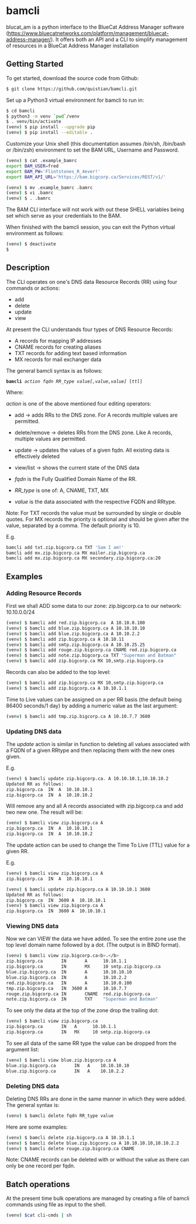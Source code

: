 # bamcli

blucat_am is a python interface to the BlueCat Address Manager software (https://www.bluecatnetworks.com/platform/management/bluecat-address-manager/). It offers both an API and a CLI to simplify management of resources in a BlueCat Address Manager installation


## Getting Started

To get started, download the source code from Github:

```bash
$ git clone https://github.com/quistian/bamcli.git
```

Set up a Python3 virtual environment for bamcli to run in:

```bash
$ cd bamcli
$ python3 -m venv `pwd`/venv
$ . venv/bin/activate
(venv) $ pip install --upgrade pip
(venv) $ pip install --editable .
```


Customize your Unix shell (this documentation assumes /bin/sh, /bin/bash or /bin/zsh) environment to set the BAM URL, Username and Password.

```bash
(venv) $ cat .example_bamrc
export BAM_USER=fred
export BAM_PW='Flintstones_R_4ever!'
export BAM_API_URL='https://bam.bigcorp.ca/Services/REST/v1/'

(venv) $ mv .example_bamrc .bamrc
(venv) $ vi .bamrc
(venv) $ . .bamrc
```

The BAM CLI interface will not work with out these SHELL variables being set which serve as your credentials to the BAM.

When finished with the bamcli session, you can exit the Python virtual environment as follows:

```bash
(venv) $ deactivate
$
```


## Description

The CLI operates on one's DNS data Resource Records (RR) using four commands or actions:

* add
* delete
* update
* view

At present the CLI understands four types of DNS Resource Records:

* A records for mapping IP addresses
* CNAME records for creating aliases
* TXT records for adding text based information
* MX records for mail exchanger data

The general bamcli syntax is as follows:

<pre><code><b>bamcli</b> <i>action</i> <i>fqdn</i> <i>RR_type</i> <i>value[,value,value]</i> [<i>ttl</i>]
</code></pre>

Where: <br>

*action* is one of the above mentioned four editing operators:

* add -> adds RRs to the DNS zone. For A records multiple values are permitted.
* delete/remove -> deletes RRs from the DNS zone. Like A records, multiple values are permitted.
* update -> updates the values of a given fqdn. All existing data is effectively deleted
* view/list -> shows the current state of the DNS data

* *fqdn* is the Fully Qualified Domain Name of the RR.

* *RR_type* is one of: A, CNAME, TXT, MX
 
* *value* is the data associated with the respective FQDN and RRtype.


Note: For TXT records the value must be surrounded by single or double quotes.
      For MX records the priority is optional and should be given after the value, separated by a comma.
      The default priority is 10.
      
E.g.
```bash
bamcli add txt.zip.bigcorp.ca TXT 'Sam I am!'
bamcli add mx.zip.bigcorp.ca MX mailer.zip.bigcorp.ca
bamcli add mx.zip.bigcorp.ca MX secondary.zip.bigcorp.ca:20
```

## Examples

### Adding Resource Records
  
First we shall ADD some data to our zone: zip.bigcorp.ca to our network: 10.10.0.0/24


```bash
(venv) $ bamcli add red.zip.bigcorp.ca  A 10.10.0.100
(venv) $ bamcli add blue.zip.bigcorp.ca A 10.10.10.10
(venv) $ bamcli add blue.zip.bigcorp.ca A 10.10.2.2
(venv) $ bamcli add zip.bigcorp.ca A 10.10.11
(venv) $ bamcli add smtp.zip.bigcorp.ca A 10.10.25.25
(venv) $ bamcli add rouge.zip.bigcorp.ca CNAME red.zip.bigcorp.ca
(venv) $ bamcli add note.zip.bigcorp.ca TXT "Superman and Batman"
(venv) $ bamcli add zip.bigcorp.ca MX 10,smtp.zip.bigcorp.ca
```


Records can also be added to the top level:

```bash
(venv) $ bamcli add zip.bigcorp.ca MX 10,smtp.zip.bigcorp.ca
(venv) $ bamcli add zip.bigcorp.ca A 10.10.1.1
```

Time to Live values can be assigned on a per RR basis (the default being 86400 seconds/1 day) by adding a numeric value as the last argument:

```bash
(venv) $ bamcli add tmp.zip.bigcorp.ca A 10.10.7.7 3600
```

### Updating DNS data

The *update* action is similar in function to deleting all values associated with a FQDN of a given RRtype and then replacing them with the new ones given.

E.g.

```bash
(venv) $ bamcli update zip.bigcorp.ca. A 10.10.10.1,10.10.10.2
Updated RR as follows:
zip.bigcorp.ca  IN  A  10.10.10.1
zip.bigcorp.ca  IN  A  10.10.10.2
```

Will remove any and all A records associated with zip.bigcorp.ca and add two new one. The result will be:

```bash
(venv) $ bamcli view zip.bigcorp.ca A
zip.bigcorp.ca  IN  A  10.10.10.1
zip.bigcorp.ca  IN  A  10.10.10.2
```

The update action can be used to change the Time To Live (TTL) value for a given RR.

E.g.

```bash
(venv) $ bamcli view zip.bigcorp.ca A
zip.bigcorp.ca  IN  A  10.10.10.1

(venv) $ bamcli update zip.bigcorp.ca A 10.10.10.1 3600
Updated RR as follows:
zip.bigcorp.ca  IN  3600 A  10.10.10.1
(venv) $ bamcli view zip.bigcorp.ca A
zip.bigcorp.ca  IN  3600 A  10.10.10.1
```

### Viewing DNS data

Now we can VIEW the data we have added. To see the entire zone use the top level domain name followed by a dot. (The output is in BIND format).

```bash
(venv) $ bamcli view zip.bigcorp.ca<b>.</b>
zip.bigcorp.ca       IN       A      10.10.1.1
zip.bigcorp.ca       IN       MX     10 smtp.zip.bigcorp.ca
blue.zip.bigcorp.ca  IN       A      10.10.10.10
blue.zip.bigcorp.ca  IN       A      10.10.2.2
red.zip.bigcorp.ca   IN       A      10.10.0.100
tmp.zip.bigcorp.ca   IN  3600 A      10.10.7.7
rouge.zip.bigcorp.ca IN       CNAME  red.zip.bigcorp.ca
note.zip.bigcorp.ca  IN       TXT    "Superman and Batman"
```

To see only the data at the top of the zone drop the trailing dot:

```bash
(venv) $ bamcli view zip.bigcorp.ca
zip.bigcorp.ca       IN   A      10.10.1.1
zip.bigcorp.ca       IN   MX     10 smtp.zip.bigcorp.ca
```

To see all data of the same RR type the value can be dropped from the argument list:

```bash
(venv) $ bamcli view blue.zip.bigcorp.ca A
blue.zip.bigcorp.ca       IN   A    10.10.10.10
blue.zip.bigcorp.ca       IN   A    10.10.2.2
```

### Deleting DNS data

Deleting DNS RRs are done in the same manner in which they were added. The general syntax is:

```bash
(venv) $ bamcli delete fqdn RR_type value
```

Here are some examples:

```bash
(venv) $ bamcli delete zip.bigcorp.ca A 10.10.1.1
(venv) $ bamcli delete blue.zip.bigcorp.ca A 10.10.10.10,10.10.2.2
(venv) $ bamcli delete rouge.zip.bigcorp.ca CNAME
```

Note: CNAME records can be deleted with or without the value as there can only be one record per fqdn.


## Batch operations

At the present time bulk operations are managed by creating a file of bamcli commands using file as input to the shell.

```bash
(venv) $cat cli-cmds | sh
```

